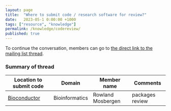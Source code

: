 ```yaml
---
layout: page
title:  "Where to submit code / research software for review?"
date:   2023-05-1 0:00:00 +1000
tags: ["resource", "knowledge"]
permalink: /knowledge/codereview/
published: true        
---
```


To continue the conversation, members can go to [the direct link to the mailing list thread](https://groups.google.com/g/rse-nz-au/c/lvzka29_5I4/m/3kedCoDTAQAJ).

### Summary of thread

|Location to submit code|Domain|Member name|Comments|
|------------|------------|------------|------------|
|[Bioconductor](https://contributions.bioconductor.org/r-code.html)| Bioinformatics|Rowland Mosbergen|packages review|

